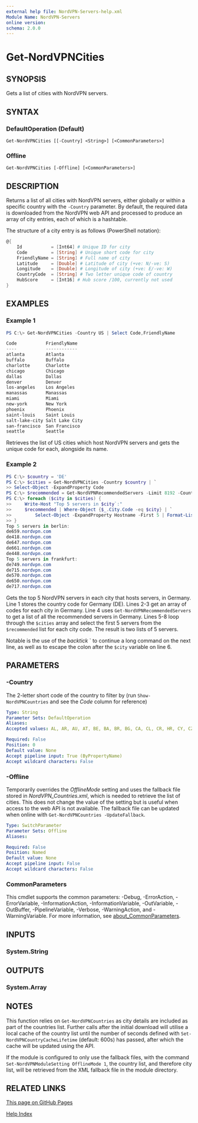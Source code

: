 ```yaml
---
external help file: NordVPN-Servers-help.xml
Module Name: NordVPN-Servers
online version:
schema: 2.0.0
---
```


# Get-NordVPNCities

## SYNOPSIS
Gets a list of cities with NordVPN servers.

## SYNTAX

### DefaultOperation (Default)
```
Get-NordVPNCities [[-Country] <String>] [<CommonParameters>]
```

### Offline
```
Get-NordVPNCities [-Offline] [<CommonParameters>]
```

## DESCRIPTION
Returns a list of all cities with NordVPN servers, either globally or within a
specific country with the `-Country` parameter. By default, the required data
is downloaded from the NordVPN web API and processed to produce an array of
city entries, each of which is a hashtable.

The structure of a city entry is as follows (PowerShell notation):

```powershell
@{
    Id           = [Int64] # Unique ID for city
    Code         = [String] # Unique short code for city
    FriendlyName = [String] # Full name of city
    Latitude     = [Double] # Latitude of city (+ve: N/-ve: S)
    Longitude    = [Double] # Longitude of city (+ve: E/-ve: W)
    CountryCode  = [String] # Two letter unique code of country
    HubScore     = [Int16] # Hub score /100, currently not used
}
```

## EXAMPLES

### Example 1
```powershell
PS C:\> Get-NordVPNCities -Country US | Select Code,FriendlyName

Code           FriendlyName
----           ------------
atlanta        Atlanta
buffalo        Buffalo
charlotte      Charlotte
chicago        Chicago
dallas         Dallas
denver         Denver
los-angeles    Los Angeles
manassas       Manassas
miami          Miami
new-york       New York
phoenix        Phoenix
saint-louis    Saint Louis
salt-lake-city Salt Lake City
san-francisco  San Francisco
seattle        Seattle
```

Retrieves the list of US cities which host NordVPN servers and gets the unique
code for each, alongside its name.

### Example 2
```powershell
PS C:\> $country = 'DE'
PS C:\> $cities = Get-NordVPNCities -Country $country | `
>> Select-Object -ExpandProperty Code
PS C:\> $recommended = Get-NordVPNRecommendedServers -Limit 8192 -Country $country
PS C:\> foreach ($city in $cities) {
>>     Write-Host "Top 5 servers in $city`:"
>>     $recommended | Where-Object {$_.City.Code -eq $city} | `
>>         Select-Object -ExpandProperty Hostname -First 5 | Format-List
>> }
Top 5 servers in berlin:
de659.nordvpn.com
de418.nordvpn.com
de647.nordvpn.com
de661.nordvpn.com
de448.nordvpn.com
Top 5 servers in frankfurt:
de749.nordvpn.com
de715.nordvpn.com
de570.nordvpn.com
de650.nordvpn.com
de717.nordvpn.com
```

Gets the top 5 NordVPN servers in each city that hosts servers, in Germany.
Line 1 stores the country code for Germany (DE). Lines 2-3 get an array of
codes for each city in Germany. Line 4 uses `Get-NordVPNRecommendedServers`
to get a list of all the recommended servers in Germany. Lines 5-8 loop
through the `$cities` array and select the first 5 servers from the
`$recommended` list for each city code. The result is two lists of 5 servers.

Notable is the use of the *backtick* \` to continue a long command on the next
line, as well as to escape the colon after the `$city` variable on line 6.

## PARAMETERS

### -Country
The 2-letter short code of the country to filter by (run `Show-NordVPNCountries`
and see the *Code* column for reference)

```yaml
Type: String
Parameter Sets: DefaultOperation
Aliases:
Accepted values: AL, AR, AU, AT, BE, BA, BR, BG, CA, CL, CR, HR, CY, CZ, DK, EE, FI, FR, GE, DE, GR, HK, HU, IS, IN, ID, IE, IL, IT, JP, LV, LU, MY, MX, MD, NL, NZ, MK, NO, PL, PT, RO, RS, SG, SK, SI, ZA, KR, ES, SE, CH, TW, TH, TR, UA, AE, GB, US, VN

Required: False
Position: 0
Default value: None
Accept pipeline input: True (ByPropertyName)
Accept wildcard characters: False
```

### -Offline
Temporarily overrides the *OfflineMode* setting and uses the fallback
file stored in *NordVPN_Countries.xml*, which is needed to retrieve the list of
cities. This does not change the value of the setting but is useful when access
to the web API is not available. The fallback file can be updated when online
with `Get-NordVPNCountries -UpdateFallback`.

```yaml
Type: SwitchParameter
Parameter Sets: Offline
Aliases:

Required: False
Position: Named
Default value: None
Accept pipeline input: False
Accept wildcard characters: False
```

### CommonParameters
This cmdlet supports the common parameters: -Debug, -ErrorAction, -ErrorVariable, -InformationAction, -InformationVariable, -OutVariable, -OutBuffer, -PipelineVariable, -Verbose, -WarningAction, and -WarningVariable. For more information, see [about_CommonParameters](http://go.microsoft.com/fwlink/?LinkID=113216).

## INPUTS

### System.String

## OUTPUTS

### System.Array

## NOTES
This function relies on `Get-NordVPNCountries` as city details are included as
part of the countries list. Further calls after the initial download will
utilise a local cache of the country list until the number of seconds defined
with `Set-NordVPNCountryCacheLifetime` (default: 600s) has passed, after which
the cache will be updated using the API.

If the module is configured to only use the fallback files, with the command
`Set-NordVPNModuleSetting OfflineMode 1`, the country list, and therefore city list,
will be retrieved from the XML fallback file in the module directory.

## RELATED LINKS

[This page on GitHub Pages](https://thefreeman193.github.io/NordVPN-Servers/Get-NordVPNCities.md)

[Help Index](./HELPINDEX.md)
